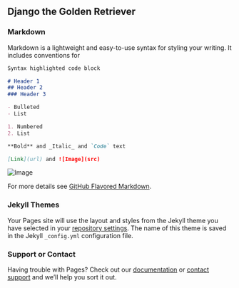## Django the Golden Retriever



### Markdown

Markdown is a lightweight and easy-to-use syntax for styling your writing. It includes conventions for

```markdown
Syntax highlighted code block

# Header 1
## Header 2
### Header 3

- Bulleted
- List

1. Numbered
2. List

**Bold** and _Italic_ and `Code` text

[Link](url) and ![Image](src)
```
![Image](https://vetstreet.brightspotcdn.com/dims4/default/21dc2d6/2147483647/thumbnail/645x380/quality/90/?url=https%3A%2F%2Fvetstreet-brightspot.s3.amazonaws.com%2F9f%2F9b%2F6ff000df4e4d8e8c70608cf6e0f5%2Fgolden-retriever-ap-0johoo-645.jpg)

For more details see [GitHub Flavored Markdown](https://guides.github.com/features/mastering-markdown/).

### Jekyll Themes

Your Pages site will use the layout and styles from the Jekyll theme you have selected in your [repository settings](https://github.com/slacy/maya_website/settings). The name of this theme is saved in the Jekyll `_config.yml` configuration file.

### Support or Contact

Having trouble with Pages? Check out our [documentation](https://help.github.com/categories/github-pages-basics/) or [contact support](https://github.com/contact) and we’ll help you sort it out.

